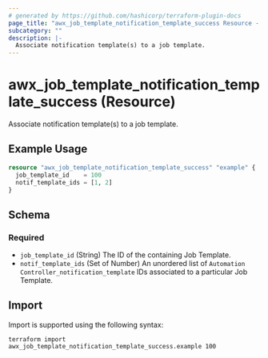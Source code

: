 ```yaml
---
# generated by https://github.com/hashicorp/terraform-plugin-docs
page_title: "awx_job_template_notification_template_success Resource - awx"
subcategory: ""
description: |-
  Associate notification template(s) to a job template.
---
```


# awx_job_template_notification_template_success (Resource)

Associate notification template(s) to a job template.

## Example Usage

```terraform
resource "awx_job_template_notification_template_success" "example" {
  job_template_id    = 100
  notif_template_ids = [1, 2]
}
```

<!-- schema generated by tfplugindocs -->
## Schema

### Required

- `job_template_id` (String) The ID of the containing Job Template.
- `notif_template_ids` (Set of Number) An unordered list of `Automation Controller_notification_template` IDs associated to a particular Job Template.

## Import

Import is supported using the following syntax:

```shell
terraform import awx_job_template_notification_template_success.example 100
```
